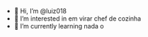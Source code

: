 


- 👋 Hi, I’m @luiz018
- 👀 I’m interested in  em virar chef de cozinha
- 🌱 I’m currently learning  nada 
o  





















